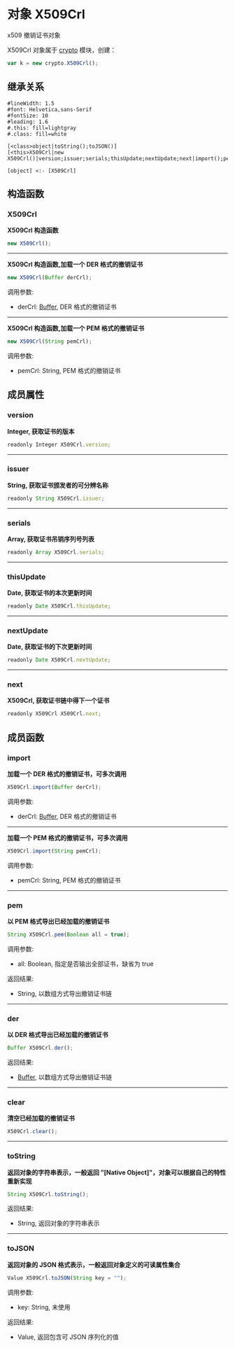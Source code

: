 # 对象 X509Crl
x509 撤销证书对象

X509Crl 对象属于 [crypto](../../module/ifs/crypto.md) 模块，创建：

```JavaScript
var k = new crypto.X509Crl();
```

## 继承关系
```uml
#lineWidth: 1.5
#font: Helvetica,sans-Serif
#fontSize: 10
#leading: 1.6
#.this: fill=lightgray
#.class: fill=white

[<class>object|toString();toJSON()]
[<this>X509Crl|new X509Crl()|version;issuer;serials;thisUpdate;nextUpdate;next|import();pem();der();clear()]

[object] <:- [X509Crl]
```

## 构造函数
        
### X509Crl
**X509Crl 构造函数**

```JavaScript
new X509Crl();
```

--------------------------
**X509Crl 构造函数,加载一个 DER 格式的撤销证书**

```JavaScript
new X509Crl(Buffer derCrl);
```

调用参数:
* derCrl: [Buffer](Buffer.md), DER 格式的撤销证书

--------------------------
**X509Crl 构造函数,加载一个 PEM 格式的撤销证书**

```JavaScript
new X509Crl(String pemCrl);
```

调用参数:
* pemCrl: String, PEM 格式的撤销证书

## 成员属性
        
### version
**Integer, 获取证书的版本**

```JavaScript
readonly Integer X509Crl.version;
```

--------------------------
### issuer
**String, 获取证书颁发者的可分辨名称**

```JavaScript
readonly String X509Crl.issuer;
```

--------------------------
### serials
**Array, 获取证书吊销序列号列表**

```JavaScript
readonly Array X509Crl.serials;
```

--------------------------
### thisUpdate
**Date, 获取证书的本次更新时间**

```JavaScript
readonly Date X509Crl.thisUpdate;
```

--------------------------
### nextUpdate
**Date, 获取证书的下次更新时间**

```JavaScript
readonly Date X509Crl.nextUpdate;
```

--------------------------
### next
**X509Crl, 获取证书链中得下一个证书**

```JavaScript
readonly X509Crl X509Crl.next;
```

## 成员函数
        
### import
**加载一个 DER 格式的撤销证书，可多次调用**

```JavaScript
X509Crl.import(Buffer derCrl);
```

调用参数:
* derCrl: [Buffer](Buffer.md), DER 格式的撤销证书

--------------------------
**加载一个 PEM 格式的撤销证书，可多次调用**

```JavaScript
X509Crl.import(String pemCrl);
```

调用参数:
* pemCrl: String, PEM 格式的撤销证书

--------------------------
### pem
**以 PEM 格式导出已经加载的撤销证书**

```JavaScript
String X509Crl.pem(Boolean all = true);
```

调用参数:
* all: Boolean, 指定是否输出全部证书，缺省为 true

返回结果:
* String, 以数组方式导出撤销证书链

--------------------------
### der
**以 DER 格式导出已经加载的撤销证书**

```JavaScript
Buffer X509Crl.der();
```

返回结果:
* [Buffer](Buffer.md), 以数组方式导出撤销证书链

--------------------------
### clear
**清空已经加载的撤销证书**

```JavaScript
X509Crl.clear();
```

--------------------------
### toString
**返回对象的字符串表示，一般返回 "[Native Object]"，对象可以根据自己的特性重新实现**

```JavaScript
String X509Crl.toString();
```

返回结果:
* String, 返回对象的字符串表示

--------------------------
### toJSON
**返回对象的 JSON 格式表示，一般返回对象定义的可读属性集合**

```JavaScript
Value X509Crl.toJSON(String key = "");
```

调用参数:
* key: String, 未使用

返回结果:
* Value, 返回包含可 JSON 序列化的值

